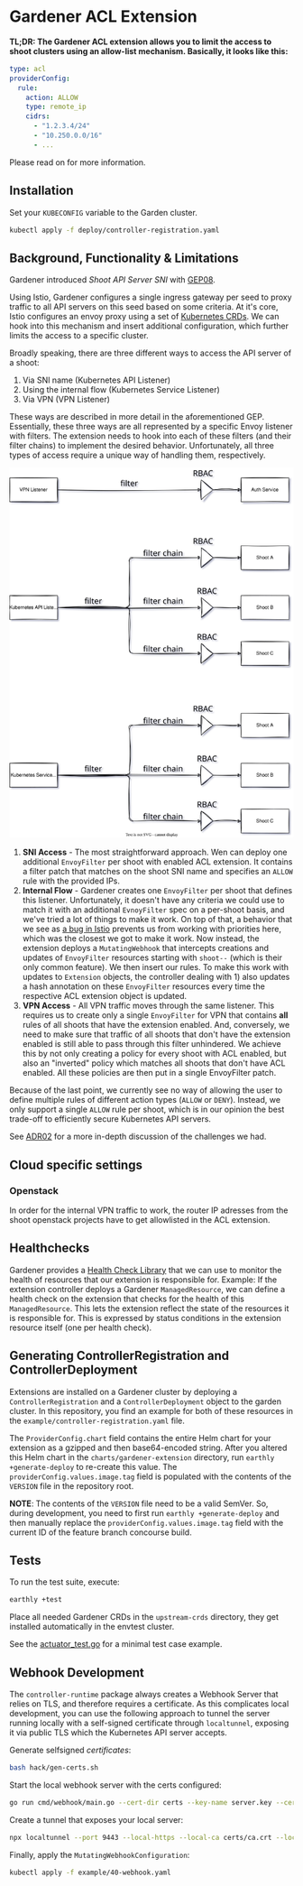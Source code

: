 # Gardener ACL Extension

**TL;DR: The Gardener ACL extension allows you to limit the access to shoot
clusters using an allow-list mechanism. Basically, it looks like this:**

```yaml
type: acl
providerConfig:
  rule:
    action: ALLOW
    type: remote_ip
    cidrs:
      - "1.2.3.4/24"
      - "10.250.0.0/16"
      - ...
```

Please read on for more information.

## Installation

Set your `KUBECONFIG` variable to the Garden cluster.

```sh
kubectl apply -f deploy/controller-registration.yaml
```

## Background, Functionality & Limitations

Gardener introduced *Shoot API Server SNI* with [GEP08](https://github.com/gardener/gardener/blob/master/docs/proposals/08-shoot-apiserver-via-sni.md).

Using Istio, Gardener configures a single ingress gateway per seed to proxy
traffic to all API servers on this seed based on some criteria. At it's core,
Istio configures an envoy proxy using a set of
[Kubernetes CRDs](https://istio.io/latest/docs/reference/config/networking/).
We can hook into this mechanism and insert additional configuration, which
further limits the access to a specific cluster.

Broadly speaking, there are three different ways to access the API server of a
shoot:

1. Via SNI name (Kubernetes API Listener)
2. Using the internal flow (Kubernetes Service Listener)
3. Via VPN (VPN Listener)

These ways are described in more detail in the aforementioned GEP. Essentially,
these three ways are all represented by a specific Envoy listener with filters.
The extension needs to hook into each of these filters (and their filter chains)
to implement the desired behavior. Unfortunately, all three types of access
require a unique way of handling them, respectively.

![Listener Overview](./docs/listener-overview.svg)

1. **SNI Access** - The most straightforward approach. Wen can deploy one
   additional `EnvoyFilter` per shoot with enabled ACL extension. It contains a
   filter patch that matches on the shoot SNI name and specifies an `ALLOW` rule
   with the provided IPs.
2. **Internal Flow** - Gardener creates one `EnvoyFilter` per shoot that defines
   this listener. Unfortunately, it doesn't have any criteria we could use to
   match it with an additional `EvnoyFilter` spec on a per-shoot basis, and
   we've tried a lot of things to make it work. On top of that, a behavior that
   we see as [a bug in Istio](https://github.com/istio/istio/issues/41536)
   prevents us from working with priorities here, which was the closest we got
   to make it work. Now instead, the extension deploys a `MutatingWebhook` that
   intercepts creations and updates of `EnvoyFilter` resources starting with
   `shoot--` (which is their only common feature). We then insert our
   rules. To make this work with updates to `Extension` objects, the controller
   dealing with 1) also updates a hash annotation on these `EnvoyFilter`
   resources every time the respective ACL extension object is updated.
3. **VPN Access** - All VPN traffic moves through the same listener. This
   requires us to create only a single `EnvoyFilter` for VPN that contains
   **all** rules of all shoots that have the extension enabled. And, conversely,
   we need to make sure that traffic of all shoots that don't have the
   extension enabled is still able to pass through this filter unhindered. We
   achieve this by not only creating a policy for every shoot with ACL enabled,
   but also an "inverted" policy which matches all shoots that don't have ACL
   enabled. All these policies are then put in a single EnvoyFilter patch.

Because of the last point, we currently see no way of allowing the user to
define multiple rules of different action types (`ALLOW` or `DENY`). Instead, we
only support a single `ALLOW` rule per shoot, which is in our opinion the best
trade-off to efficiently secure Kubernetes API servers.

See [ADR02](./docs/adr/02_envoyfilter_patching.md) for a more in-depth
discussion of the challenges we had.

## Cloud specific settings

### Openstack

In order for the internal VPN traffic to work, the router IP adresses from the
shoot openstack projects have to get allowlisted in the ACL extension.

## Healthchecks

Gardener provides a [Health Check Library](https://gardener.cloud/docs/gardener/extensions/healthcheck-library/)
that we can use to monitor the health of resources that our extension is
responsible for. Example: If the extension controller deploys a Gardener
`ManagedResource`, we can define a health check on the extension that checks for
the health of this `ManagedResource`. This lets the extension reflect the state
of the resources it is responsible for. This is expressed by status conditions
in the extension resource itself (one per health check).

## Generating ControllerRegistration and ControllerDeployment

Extensions are installed on a Gardener cluster by deploying a
`ControllerRegistration` and a `ControllerDeployment` object to the garden
cluster. In this repository, you find an example for both of these resources in
the `example/controller-registration.yaml` file. 

The `ProviderConfig.chart` field contains the entire Helm chart for your
extension as a gzipped and then base64-encoded string. After you altered this
Helm chart in the `charts/gardener-extension` directory, run `earthly +generate-deploy` to
re-create this value. The `providerConfig.values.image.tag` field is populated
with the contents of the `VERSION` file in the repository root.

**NOTE**: The contents of the `VERSION` file need to be a valid SemVer. So,
during development, you need to first run `earthly +generate-deploy` and then manually
replace the `providerConfig.values.image.tag` field with the current ID of the
feature branch concourse build.

## Tests

To run the test suite, execute:

```bash
earthly +test
```

Place all needed Gardener CRDs in the `upstream-crds` directory, they get
installed automatically in the envtest cluster.

See the [actuator_test.go](pkg/controller/actuator_test.go) for a minimal test
case example.

## Webhook Development

The `controller-runtime` package always creates a Webhook Server that relies on
TLS, and therefore requires a certificate. As this complicates local
development, you can use the following approach to tunnel the server running
locally with a self-signed certificate through `localtunnel`, exposing it via
public TLS which the Kubernetes API server accepts.

Generate selfsigned *certificates*:

```bash
bash hack/gen-certs.sh
```

Start the local webhook server with the certs configured:

```bash
go run cmd/webhook/main.go --cert-dir certs --key-name server.key --cert-name server.crt
```

Create a tunnel that exposes your local server:

```bash
npx localtunnel --port 9443 --local-https --local-ca certs/ca.crt --local-cert certs/server.crt --local-key certs/server.key --subdomain webhook-dev
```

Finally, apply the `MutatingWebhookConfiguration`:

```bash
kubectl apply -f example/40-webhook.yaml
```
